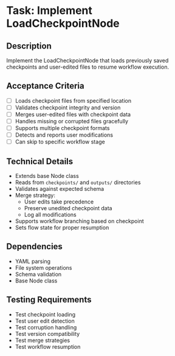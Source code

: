# Task: Implement LoadCheckpointNode

## Description
Implement the LoadCheckpointNode that loads previously saved checkpoints and user-edited files to resume workflow execution.

## Acceptance Criteria
- [ ] Loads checkpoint files from specified location
- [ ] Validates checkpoint integrity and version
- [ ] Merges user-edited files with checkpoint data
- [ ] Handles missing or corrupted files gracefully
- [ ] Supports multiple checkpoint formats
- [ ] Detects and reports user modifications
- [ ] Can skip to specific workflow stage

## Technical Details
- Extends base Node class
- Reads from `checkpoints/` and `outputs/` directories
- Validates against expected schema
- Merge strategy:
  - User edits take precedence
  - Preserve unedited checkpoint data
  - Log all modifications
- Supports workflow branching based on checkpoint
- Sets flow state for proper resumption

## Dependencies
- YAML parsing
- File system operations
- Schema validation
- Base Node class

## Testing Requirements
- Test checkpoint loading
- Test user edit detection
- Test corruption handling
- Test version compatibility
- Test merge strategies
- Test workflow resumption